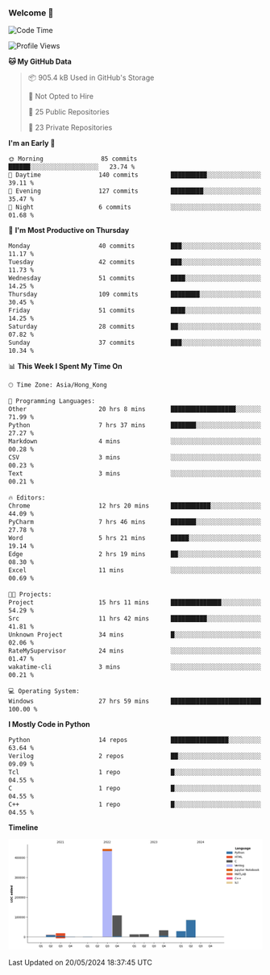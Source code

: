 ### Welcome 👋

<!--START_SECTION:waka-->
![Code Time](http://img.shields.io/badge/Code%20Time-47%20hrs%2023%20mins-blue)

![Profile Views](http://img.shields.io/badge/Profile%20Views-172-blue)

**🐱 My GitHub Data** 

> 📦 905.4 kB Used in GitHub's Storage 
 > 
> 🚫 Not Opted to Hire
 > 
> 📜 25 Public Repositories 
 > 
> 🔑 23 Private Repositories 
 > 
**I'm an Early 🐤** 

```text
🌞 Morning                85 commits          ██████░░░░░░░░░░░░░░░░░░░   23.74 % 
🌆 Daytime                140 commits         ██████████░░░░░░░░░░░░░░░   39.11 % 
🌃 Evening                127 commits         █████████░░░░░░░░░░░░░░░░   35.47 % 
🌙 Night                  6 commits           ░░░░░░░░░░░░░░░░░░░░░░░░░   01.68 % 
```
📅 **I'm Most Productive on Thursday** 

```text
Monday                   40 commits          ███░░░░░░░░░░░░░░░░░░░░░░   11.17 % 
Tuesday                  42 commits          ███░░░░░░░░░░░░░░░░░░░░░░   11.73 % 
Wednesday                51 commits          ████░░░░░░░░░░░░░░░░░░░░░   14.25 % 
Thursday                 109 commits         ████████░░░░░░░░░░░░░░░░░   30.45 % 
Friday                   51 commits          ████░░░░░░░░░░░░░░░░░░░░░   14.25 % 
Saturday                 28 commits          ██░░░░░░░░░░░░░░░░░░░░░░░   07.82 % 
Sunday                   37 commits          ███░░░░░░░░░░░░░░░░░░░░░░   10.34 % 
```


📊 **This Week I Spent My Time On** 

```text
🕑︎ Time Zone: Asia/Hong_Kong

💬 Programming Languages: 
Other                    20 hrs 8 mins       ██████████████████░░░░░░░   71.99 % 
Python                   7 hrs 37 mins       ███████░░░░░░░░░░░░░░░░░░   27.27 % 
Markdown                 4 mins              ░░░░░░░░░░░░░░░░░░░░░░░░░   00.28 % 
CSV                      3 mins              ░░░░░░░░░░░░░░░░░░░░░░░░░   00.23 % 
Text                     3 mins              ░░░░░░░░░░░░░░░░░░░░░░░░░   00.21 % 

🔥 Editors: 
Chrome                   12 hrs 20 mins      ███████████░░░░░░░░░░░░░░   44.09 % 
PyCharm                  7 hrs 46 mins       ███████░░░░░░░░░░░░░░░░░░   27.78 % 
Word                     5 hrs 21 mins       █████░░░░░░░░░░░░░░░░░░░░   19.14 % 
Edge                     2 hrs 19 mins       ██░░░░░░░░░░░░░░░░░░░░░░░   08.30 % 
Excel                    11 mins             ░░░░░░░░░░░░░░░░░░░░░░░░░   00.69 % 

🐱‍💻 Projects: 
Project                  15 hrs 11 mins      ██████████████░░░░░░░░░░░   54.29 % 
Src                      11 hrs 42 mins      ██████████░░░░░░░░░░░░░░░   41.81 % 
Unknown Project          34 mins             █░░░░░░░░░░░░░░░░░░░░░░░░   02.06 % 
RateMySupervisor         24 mins             ░░░░░░░░░░░░░░░░░░░░░░░░░   01.47 % 
wakatime-cli             3 mins              ░░░░░░░░░░░░░░░░░░░░░░░░░   00.21 % 

💻 Operating System: 
Windows                  27 hrs 59 mins      █████████████████████████   100.00 % 
```

**I Mostly Code in Python** 

```text
Python                   14 repos            ████████████████░░░░░░░░░   63.64 % 
Verilog                  2 repos             ██░░░░░░░░░░░░░░░░░░░░░░░   09.09 % 
Tcl                      1 repo              █░░░░░░░░░░░░░░░░░░░░░░░░   04.55 % 
C                        1 repo              █░░░░░░░░░░░░░░░░░░░░░░░░   04.55 % 
C++                      1 repo              █░░░░░░░░░░░░░░░░░░░░░░░░   04.55 % 
```



**Timeline**

![Lines of Code chart](https://raw.githubusercontent.com/xhj2501/xhj2501/main/assets/bar_graph.png)


 Last Updated on 20/05/2024 18:37:45 UTC
<!--END_SECTION:waka-->



